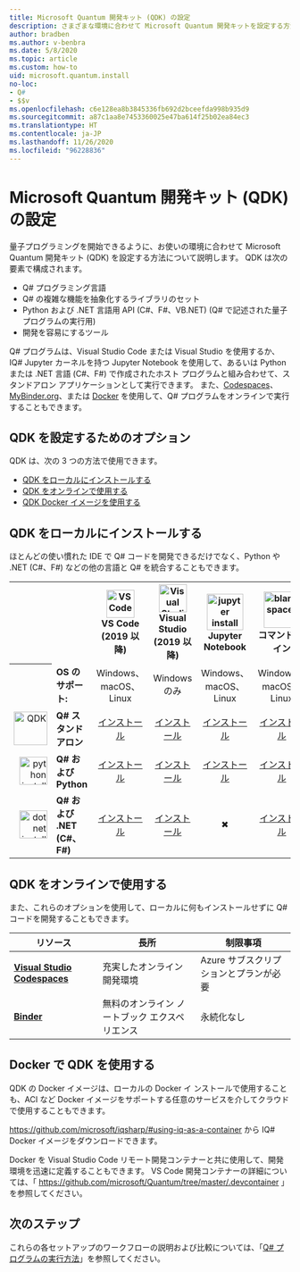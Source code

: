```yaml
---
title: Microsoft Quantum 開発キット (QDK) の設定
description: さまざまな環境に合わせて Microsoft Quantum 開発キットを設定する方法について説明します。
author: bradben
ms.author: v-benbra
ms.date: 5/8/2020
ms.topic: article
ms.custom: how-to
uid: microsoft.quantum.install
no-loc:
- Q#
- $$v
ms.openlocfilehash: c6e128ea8b3845336fb692d2bceefda998b935d9
ms.sourcegitcommit: a87c1aa8e7453360025e47ba614f25b02ea84ec3
ms.translationtype: HT
ms.contentlocale: ja-JP
ms.lasthandoff: 11/26/2020
ms.locfileid: "96228836"
---
```

# <a name="setting-up-the-microsoft-quantum-development-kit-qdk"></a>Microsoft Quantum 開発キット (QDK) の設定

量子プログラミングを開始できるように、お使いの環境に合わせて Microsoft Quantum 開発キット (QDK) を設定する方法について説明します。 QDK は次の要素で構成されます。

- Q# プログラミング言語
- Q# の複雑な機能を抽象化するライブラリのセット
- Python および .NET 言語用 API (C#、F#、VB.NET) (Q# で記述された量子プログラムの実行用)
- 開発を容易にするツール

Q# プログラムは、Visual Studio Code または Visual Studio を使用するか、IQ# Jupyter カーネルを持つ Jupyter Notebook を使用して、あるいは Python または .NET 言語 (C#、F#) で作成されたホスト プログラムと組み合わせて、スタンドアロン アプリケーションとして実行できます。 また、[Codespaces](https://online.visualstudio.com/)、[MyBinder.org](https://mybinder.org/)、または [Docker](#use-the-qdk-with-docker) を使用して、Q# プログラムをオンラインで実行することもできます。 

## <a name="options-for-setting-up-the-qdk"></a>QDK を設定するためのオプション

QDK は、次の 3 つの方法で使用できます。

- [QDK をローカルにインストールする](#install-the-qdk-locally)
- [QDK をオンラインで使用する](#use-the-qdk-online)
- [QDK Docker イメージを使用する](#use-the-qdk-with-docker)

## <a name="install-the-qdk-locally"></a>QDK をローカルにインストールする

ほとんどの使い慣れた IDE で Q# コードを開発できるだけでなく、Python や .NET (C#、F#) などの他の言語と Q# を統合することもできます。

<table>
    <tr>
        <th width=10%>&nbsp;</th>
        <th>&nbsp;</th>
        <th align="center" width=18%><img src="~/media/vs_code.png" alt="VS Code" width="50"/><br><b>VS Code<br>(2019 以降)</b></th>
        <th align="center" width=18%><img src="~/media/vs_studio.png" alt="Visual Studio" width="50"/><br><b>Visual Studio<br>(2019 以降)</b></th>
        <th align="center" width=18%><img src="~/media/jupyter-wht.png" alt="jupyter install" width="65"/><br><b>Jupyter Notebook</b></th>
        <th align="center" width=18%><img src="~/media/blank.png" alt="blank spacer" width="65"/><br><b>コマンド ライン</b></th>
    </tr>
    <tr>
        <th>&nbsp;</th>
        <td align="left"><b>OS のサポート:</b></td>
        <td align="center">Windows、macOS、Linux</td>
        <td align="center">Windows のみ</td>
        <td align="center">Windows、macOS、Linux</td>
        <td align="center">Windows、macOS、Linux</td>
    </tr>
    <tr>
        <td align="right"><img src="~/media/quantum-wht.png" alt="QDK" width="60"/></td>
        <td align="left"><b>Q# スタンドアロン</b></td>
        <td align="center"><a href="xref:microsoft.quantum.install.standalone">インストール</a></td>
        <td align="center"><a href="xref:microsoft.quantum.install.standalone">インストール</a></td>
        <td align="center"><a href="xref:microsoft.quantum.install.jupyter">インストール</a></td>
        <td align="center"><a href="xref:microsoft.quantum.install.standalone">インストール</a></td>
    </tr>
    <tr>
        <td align="right"><img src="~/media/python.png" alt="python install" width="50"/></td>
        <td align="left"><b>Q# および Python</b></td>
        <td align="center"><a href="xref:microsoft.quantum.install.python">インストール</a></td>
        <td align="center"><a href="xref:microsoft.quantum.install.python">インストール</a></td>
        <td align="center"><a href="xref:microsoft.quantum.install.python">インストール</a></td>
        <td align="center"><a href="xref:microsoft.quantum.install.python">インストール</a></td>
    </tr>
    <tr>
        <td align="right"><img src="~/media/dot_net.png" alt="dotnet install" width="50"/></td>
        <td align="left"><b>Q# および .NET (C#、F#)</b></td> 
        <td align="center"><a href="xref:microsoft.quantum.install.cs">インストール</a></td>
        <td align="center"><a href="xref:microsoft.quantum.install.cs">インストール</a></td>
        <td align="center">&#10006;</td>
        <td align="center"><a href="xref:microsoft.quantum.install.cs">インストール</a></td>
   </tr>
</table>

## <a name="use-the-qdk-online"></a>QDK をオンラインで使用する

また、これらのオプションを使用して、ローカルに何もインストールせずに Q# コードを開発することもできます。

|リソース|長所|制限事項|
|---|---|---|
|[**Visual Studio Codespaces**](xref:microsoft.quantum.install.standalone)|充実したオンライン開発環境  |Azure サブスクリプションとプランが必要 |
|[**Binder**](xref:microsoft.quantum.install.binder) | 無料のオンライン ノートブック エクスペリエンス |永続化なし |

## <a name="use-the-qdk-with-docker"></a>Docker で QDK を使用する

QDK の Docker イメージは、ローカルの Docker イ ンストールで使用することも、ACI など Docker イメージをサポートする任意のサービスを介してクラウドで使用することもできます。

https://github.com/microsoft/iqsharp/#using-iq-as-a-container から IQ# Docker イメージをダウンロードできます。 

Docker を Visual Studio Code リモート開発コンテナーと共に使用して、開発環境を迅速に定義することもできます。 VS Code 開発コンテナーの詳細については、「 https://github.com/microsoft/Quantum/tree/master/.devcontainer 」を参照してください。

## <a name="next-steps"></a>次のステップ

これらの各セットアップのワークフローの説明および比較については、「[Q# プログラムの実行方法](xref:microsoft.quantum.guide.host-programs)」を参照してください。
